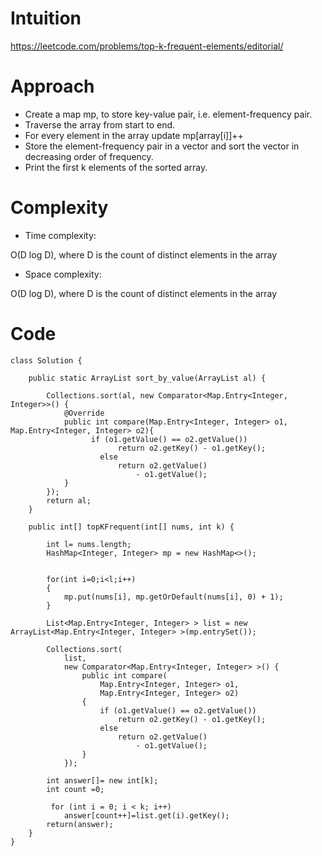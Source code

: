 # Intuition
<!-- Describe your first thoughts on how to solve this problem. -->

https://leetcode.com/problems/top-k-frequent-elements/editorial/
# Approach
<!-- Describe your approach to solving the problem. -->
- Create a map mp, to store key-value pair, i.e. element-frequency pair.
- Traverse the array from start to end.
- For every element in the array update mp[array[i]]++
- Store the element-frequency pair in a vector and sort the vector in decreasing order of frequency.
- Print the first k elements of the sorted array.
# Complexity
- Time complexity:
<!-- Add your time complexity here, e.g. $$O(n)$$ -->
O(D log D), where D is the count of distinct elements in the array

- Space complexity:
<!-- Add your space complexity here, e.g. $$O(n)$$ -->
O(D log D), where D is the count of distinct elements in the array


# Code
```
class Solution {

    public static ArrayList sort_by_value(ArrayList al) {

		Collections.sort(al, new Comparator<Map.Entry<Integer, Integer>>() {
			@Override
			public int compare(Map.Entry<Integer, Integer> o1, Map.Entry<Integer, Integer> o2){
				  if (o1.getValue() == o2.getValue())
                        return o2.getKey() - o1.getKey();
                    else
                        return o2.getValue()
                            - o1.getValue();
			}
		});
		return al;
	}

    public int[] topKFrequent(int[] nums, int k) {
        
        int l= nums.length;
        HashMap<Integer, Integer> mp = new HashMap<>();

    
        for(int i=0;i<l;i++)
        {
            mp.put(nums[i], mp.getOrDefault(nums[i], 0) + 1);
        }

        List<Map.Entry<Integer, Integer> > list = new ArrayList<Map.Entry<Integer, Integer> >(mp.entrySet());

        Collections.sort(
            list,
            new Comparator<Map.Entry<Integer, Integer> >() {
                public int compare(
                    Map.Entry<Integer, Integer> o1,
                    Map.Entry<Integer, Integer> o2)
                {
                    if (o1.getValue() == o2.getValue())
                        return o2.getKey() - o1.getKey();
                    else
                        return o2.getValue()
                            - o1.getValue();
                }
            });
        
        int answer[]= new int[k];
        int count =0;

         for (int i = 0; i < k; i++)
            answer[count++]=list.get(i).getKey();
        return(answer);
    }
}
```
